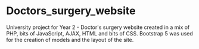 # Doctors_surgery_website

University project for Year 2 - Doctor's surgery website created in a mix of PHP, bits of JavaScript, AJAX, HTML and bits of CSS.
Bootstrap 5 was used for the creation of models and the layout of the site.
